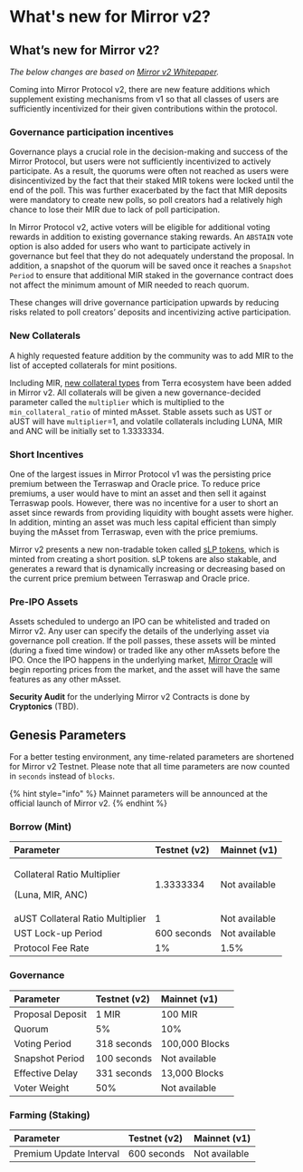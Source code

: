 # What's new for Mirror v2?

## What’s new for Mirror v2? 

_The below changes are based on_ [_Mirror v2 Whitepaper_](https://mirror.finance/Mirror_Protocol_v2.pdf)_._

Coming into Mirror Protocol v2, there are new feature additions which supplement existing mechanisms from v1 so that all classes of users are sufficiently incentivized for their given contributions within the protocol.

### **Governance participation incentives**

Governance plays a crucial role in the decision-making and success of the Mirror Protocol, but users were not sufficiently incentivized to actively participate. As a result, the quorums were often not reached as users were disincentivized by the fact that their staked MIR tokens were locked until the end of the poll. This was further exacerbated by the fact that MIR deposits were mandatory to create new polls, so poll creators had a relatively high chance to lose their MIR due to lack of poll participation.  
  
In Mirror Protocol v2, active voters will be eligible for additional voting rewards in addition to existing governance staking rewards. An `ABSTAIN` vote option is also added for users who want to participate actively in governance but feel that they do not adequately understand the proposal. In addition, a snapshot of the quorum will be saved once it reaches a `Snapshot Period` to ensure that additional MIR staked in the governance contract does not affect the minimum amount of MIR needed to reach quorum.  
  
These changes will drive governance participation upwards by reducing risks related to poll creators’ deposits and incentivizing active participation. 

### **New Collaterals**

A highly requested feature addition by the community was to add MIR to the list of accepted collaterals for mint positions. 

Including MIR, [new collateral types](protocol/mirrored-assets-massets.md#collateral) from Terra ecosystem have been added in Mirror v2. All collaterals will be given a new governance-decided parameter called the `multiplier` which is multiplied to the `min_collateral_ratio` of minted mAsset. Stable assets such as UST or aUST will have `multiplier`=1, and volatile collaterals including LUNA, MIR and ANC will be initially set to 1.3333334.

### **Short Incentives**

One of the largest issues in Mirror Protocol v1 was the persisting price premium between the Terraswap and Oracle price. To reduce price premiums, a user would have to mint an asset and then sell it against Terraswap pools. However, there was no incentive for a user to short an asset since rewards from providing liquidity with bought assets were higher. In addition, minting an asset was much less capital efficient than simply buying the mAsset from Terraswap, even with the price premiums.

Mirror v2 presents a new non-tradable token called [sLP tokens](protocol/staking-tokens-lp-and-slp.md#slp-tokens-short-tokens), which is minted from creating a short position. sLP tokens are also stakable, and generates a reward that is dynamically increasing or decreasing based on the current price premium between Terraswap and Oracle price. 

### **Pre-IPO Assets**

Assets scheduled to undergo an IPO can be whitelisted and traded on Mirror v2. Any user can specify the details of the underlying asset via governance poll creation. If the poll passes, these assets will be minted \(during a fixed time window\) or traded like any other mAssets before the IPO. Once the IPO happens in the underlying market, [Mirror Oracle](contracts/oracle.md) will begin reporting prices from the market, and the asset will have the same features as any other mAsset. 

**Security Audit** for the underlying Mirror v2 Contracts is done by **Cryptonics** \(TBD\).

## Genesis Parameters

For a better testing environment, any time-related parameters are shortened for Mirror v2 Testnet. Please note that all time parameters are now counted in `seconds` instead of `blocks`.

{% hint style="info" %}
Mainnet parameters will be announced at the official launch of Mirror v2. 
{% endhint %}

### Borrow \(Mint\)

<table>
  <thead>
    <tr>
      <th style="text-align:left">Parameter</th>
      <th style="text-align:left">Testnet (v2)</th>
      <th style="text-align:left">Mainnet (v1)</th>
    </tr>
  </thead>
  <tbody>
    <tr>
      <td style="text-align:left">
        <p>Collateral Ratio Multiplier</p>
        <p>(Luna, MIR, ANC)</p>
      </td>
      <td style="text-align:left">1.3333334</td>
      <td style="text-align:left">Not available</td>
    </tr>
    <tr>
      <td style="text-align:left">aUST Collateral Ratio Multiplier</td>
      <td style="text-align:left">1</td>
      <td style="text-align:left">Not available</td>
    </tr>
    <tr>
      <td style="text-align:left">UST Lock-up Period</td>
      <td style="text-align:left">600 seconds</td>
      <td style="text-align:left">Not available</td>
    </tr>
    <tr>
      <td style="text-align:left">Protocol Fee Rate</td>
      <td style="text-align:left">1%</td>
      <td style="text-align:left">1.5%</td>
    </tr>
  </tbody>
</table>

### Governance 

| Parameter | Testnet \(v2\) | Mainnet \(v1\) |
| :--- | :--- | :--- |
| Proposal Deposit | 1 MIR | 100 MIR |
| Quorum | 5% | 10% |
| Voting Period | 318 seconds | 100,000 Blocks |
| Snapshot Period | 100 seconds | Not available |
| Effective Delay | 331 seconds | 13,000 Blocks |
| Voter Weight | 50% | Not available |

### Farming \(Staking\)

| Parameter | Testnet \(v2\) | Mainnet \(v1\) |
| :--- | :--- | :--- |
| Premium Update Interval | 600 seconds | Not available |

